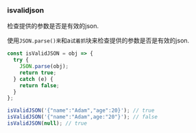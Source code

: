 ### isvalidjson

检查提供的参数是否是有效的json. 

使用`JSON.parse()来`和a`试着抓`块来检查提供的参数是否是有效的json. 

```js
const isValidJSON = obj => {
  try {
    JSON.parse(obj);
    return true;
  } catch (e) {
    return false;
  }
};
```

```js
isValidJSON('{"name":"Adam","age":20}'); // true
isValidJSON('{"name":"Adam",age:"20"}'); // false
isValidJSON(null); // true
```